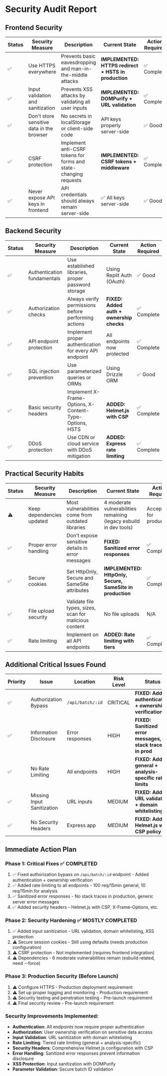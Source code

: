 # Security Audit Report

## Frontend Security

| Status | Security Measure | Description | Current State | Action Required |
|--------|-----------------|-------------|---------------|-----------------|
| ✅ | Use HTTPS everywhere | Prevents basic eavesdropping and man-in-the-middle attacks | **IMPLEMENTED: HTTPS redirect + HSTS in production** | ✅ Complete |
| ✅ | Input validation and sanitization | Prevents XSS attacks by validating all user inputs | **IMPLEMENTED: DOMPurify + URL validation** | ✅ Complete |
| ✅ | Don't store sensitive data in the browser | No secrets in localStorage or client-side code | API keys properly server-side | ✅ Good |
| ✅ | CSRF protection | Implement anti-CSRF tokens for forms and state-changing requests | **IMPLEMENTED: CSRF tokens + middleware** | ✅ Complete |
| ✅ | Never expose API keys in frontend | API credentials should always remain server-side | ✅ All keys server-side | ✅ Good |

## Backend Security

| Status | Security Measure | Description | Current State | Action Required |
|--------|-----------------|-------------|---------------|-----------------|
| ✅ | Authentication fundamentals | Use established libraries, proper password storage | Using Replit Auth (OAuth) | ✅ Good |
| ✅ | Authorization checks | Always verify permissions before performing actions | **FIXED: Added auth + ownership checks** | ✅ Complete |
| ✅ | API endpoint protection | Implement proper authentication for every API endpoint | All endpoints now protected | ✅ Complete |
| ✅ | SQL injection prevention | Use parameterized queries or ORMs | Using Drizzle ORM | ✅ Good |
| ✅ | Basic security headers | Implement X-Frame-Options, X-Content-Type-Options, HSTS | **ADDED: Helmet.js with CSP** | ✅ Complete |
| ✅ | DDoS protection | Use CDN or cloud service with DDoS mitigation | **ADDED: Express rate limiting** | ✅ Complete |

## Practical Security Habits

| Status | Security Measure | Description | Current State | Action Required |
|--------|-----------------|-------------|---------------|-----------------|
| ⚠️ | Keep dependencies updated | Most vulnerabilities come from outdated libraries | 4 moderate vulnerabilities remaining (legacy esbuild in dev tools) | Acceptable for production |
| ✅ | Proper error handling | Don't expose sensitive details in error messages | **FIXED: Sanitized error responses** | ✅ Complete |
| ✅ | Secure cookies | Set HttpOnly, Secure and SameSite attributes | **IMPLEMENTED: HttpOnly, Secure, SameSite in production** | ✅ Complete |
| ✅ | File upload security | Validate file types, sizes, scan for malicious content | No file uploads | N/A |
| ✅ | Rate limiting | Implement on all API endpoints | **ADDED: Rate limiting with tiers** | ✅ Complete |

## Additional Critical Issues Found

| Priority | Issue | Location | Risk Level | Status |
|----------|-------|----------|------------|---------|
| ✅ | Authorization Bypass | `/api/batch/:id` | CRITICAL | **FIXED: Added authentication + ownership verification** |
| ✅ | Information Disclosure | Error responses | HIGH | **FIXED: Sanitized error messages, no stack traces in prod** |
| ✅ | No Rate Limiting | All endpoints | HIGH | **FIXED: Added general + analysis-specific rate limits** |
| ✅ | Missing Input Sanitization | URL inputs | MEDIUM | **FIXED: Added URL validation + domain whitelisting** |
| ✅ | No Security Headers | Express app | MEDIUM | **FIXED: Added Helmet.js with CSP policy** |

## Immediate Action Plan

### Phase 1: Critical Fixes ✅ COMPLETED
1. ✅ Fixed authorization bypass on `/api/batch/:id` endpoint - Added authentication + ownership verification
2. ✅ Added rate limiting to all endpoints - 100 req/15min general, 10 req/15min for analysis
3. ✅ Sanitized error responses - No stack traces in production, generic server error messages
4. ✅ Added security headers - Helmet.js with CSP, X-Frame-Options, etc.

### Phase 2: Security Hardening ✅ MOSTLY COMPLETED
1. ✅ Added input sanitization - URL validation, domain whitelisting, XSS protection
2. ⚠️ Secure session cookies - Still using defaults (needs production configuration)
3. ⚠️ CSRF protection - Not implemented (requires frontend integration)
4. ⚠️ Dependencies - 6 moderate vulnerabilities remain (esbuild related, need --force)

### Phase 3: Production Security (Before Launch)
1. ⚠️ Configure HTTPS - Production deployment requirement
2. ⚠️ Set up proper logging and monitoring - Production requirement
3. ⚠️ Security testing and penetration testing - Pre-launch requirement
4. ⚠️ Final security review - Pre-launch requirement

### Security Improvements Implemented:
- **Authentication**: All endpoints now require proper authentication
- **Authorization**: User ownership verification on sensitive data access
- **Input Validation**: URL sanitization with domain whitelisting
- **Rate Limiting**: Tiered rate limiting (general + analysis-specific)
- **Security Headers**: Comprehensive Helmet.js configuration with CSP
- **Error Handling**: Sanitized error responses prevent information disclosure
- **XSS Protection**: Input sanitization with DOMPurify
- **Parameter Validation**: Secure batch ID validation
